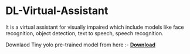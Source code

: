 # DL-Virtual-Assistant
It is a virtual assistant for visually impaired which include models like face recognition, object detection, text to speech, speech recognition.

Downlaod Tiny yolo pre-trained model from here :- <a href="https://github.com/OlafenwaMoses/ImageAI/releases/download/1.0/yolo-tiny.h5">**Download**</a> 

